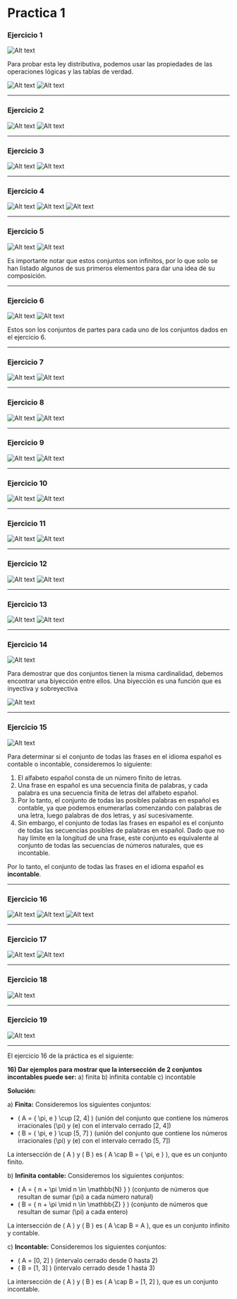 # Practica 1

### Ejercicio 1

![Alt text](image.png)


Para probar esta ley distributiva, podemos usar las propiedades de las operaciones lógicas y las tablas de verdad.

![Alt text](image-19.png)
![Alt text](image-20.png)

---

### Ejercicio 2

![Alt text](image-1.png)
![Alt text](image-21.png)

---

### Ejercicio 3

![Alt text](image-2.png)
![Alt text](image-22.png)

---

### Ejercicio 4

![Alt text](image-3.png)
![Alt text](image-23.png)
![Alt text](image-24.png)


---

### Ejercicio 5

![Alt text](image-4.png)
![Alt text](image-25.png)

Es importante notar que estos conjuntos son infinitos, por lo que solo se han listado algunos de sus primeros elementos para dar una idea de su composición.

---

### Ejercicio 6

![Alt text](image-5.png)
![Alt text](image-26.png)

Estos son los conjuntos de partes para cada uno de los conjuntos dados en el ejercicio 6.

---

### Ejercicio 7

![Alt text](image-6.png)
![Alt text](image-27.png)


---
### Ejercicio 8

![Alt text](image-7.png)
![Alt text](image-28.png)

---
### Ejercicio 9

![Alt text](image-8.png)
![Alt text](image-29.png)


---
### Ejercicio 10

![Alt text](image-9.png)
![Alt text](image-30.png)



---
### Ejercicio 11

![Alt text](image-10.png)
![Alt text](image-31.png)


---
### Ejercicio 12

![Alt text](image-11.png)
![Alt text](image-32.png)

---

### Ejercicio 13

![Alt text](image-12.png)
![Alt text](image-33.png)

---
### Ejercicio 14

![Alt text](image-13.png)

Para demostrar que dos conjuntos tienen la misma cardinalidad, debemos encontrar una biyección entre ellos. Una biyección es una función que es inyectiva y sobreyectiva

![Alt text](image-34.png)

---
### Ejercicio 15

![Alt text](image-14.png)



Para determinar si el conjunto de todas las frases en el idioma español es contable o incontable, consideremos lo siguiente:

1. El alfabeto español consta de un número finito de letras.
2. Una frase en español es una secuencia finita de palabras, y cada palabra es una secuencia finita de letras del alfabeto español.
3. Por lo tanto, el conjunto de todas las posibles palabras en español es contable, ya que podemos enumerarlas comenzando con palabras de una letra, luego palabras de dos letras, y así sucesivamente.
4. Sin embargo, el conjunto de todas las frases en español es el conjunto de todas las secuencias posibles de palabras en español. Dado que no hay límite en la longitud de una frase, este conjunto es equivalente al conjunto de todas las secuencias de números naturales, que es incontable.

Por lo tanto, el conjunto de todas las frases en el idioma español es **incontable**.


---
### Ejercicio 16

![Alt text](image-15.png)
![Alt text](image-35.png)
![Alt text](image-36.png)

---
### Ejercicio 17

![Alt text](image-16.png)
![Alt text](image-37.png)


---
### Ejercicio 18

![Alt text](image-17.png)



---

### Ejercicio 19

![Alt text](image-18.png)



---

El ejercicio 16 de la práctica es el siguiente:

**16) Dar ejemplos para mostrar que la intersección de 2 conjuntos incontables puede ser:**
a) finita
b) infinita contable
c) incontable

**Solución:**

a) **Finita:**
Consideremos los siguientes conjuntos:
- \( A = \{ \pi, e \} \cup [2, 4] \) (unión del conjunto que contiene los números irracionales \(\pi\) y \(e\) con el intervalo cerrado [2, 4])
- \( B = \{ \pi, e \} \cup [5, 7] \) (unión del conjunto que contiene los números irracionales \(\pi\) y \(e\) con el intervalo cerrado [5, 7])

La intersección de \( A \) y \( B \) es \( A \cap B = \{ \pi, e \} \), que es un conjunto finito.

b) **Infinita contable:**
Consideremos los siguientes conjuntos:
- \( A = \{ n + \pi \mid n \in \mathbb{N} \} \) (conjunto de números que resultan de sumar \(\pi\) a cada número natural)
- \( B = \{ n + \pi \mid n \in \mathbb{Z} \} \) (conjunto de números que resultan de sumar \(\pi\) a cada entero)

La intersección de \( A \) y \( B \) es \( A \cap B = A \), que es un conjunto infinito y contable.

c) **Incontable:**
Consideremos los siguientes conjuntos:
- \( A = [0, 2] \) (intervalo cerrado desde 0 hasta 2)
- \( B = [1, 3] \) (intervalo cerrado desde 1 hasta 3)

La intersección de \( A \) y \( B \) es \( A \cap B = [1, 2] \), que es un conjunto incontable.